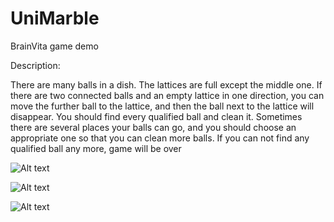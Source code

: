 UniMarble
=========

BrainVita game demo


Description:

 There are many balls in a dish. The lattices are full except the middle one. 
 If there are two connected balls and an empty lattice in one direction, 
 you can move the further ball to the lattice, and then the ball next to the lattice will disappear. 
 You should find every qualified ball and clean it. Sometimes there are several places your balls can go, 
 and you should choose an appropriate one so that you can clean more balls. 
 If you can not find any qualified ball any more, game will be over

![Alt text](https://raw.github.com/KiranSarella/UniMarble/master/ScreenShots/1.png)

![Alt text](https://raw.github.com/KiranSarella/UniMarble/master/ScreenShots/2.png)

![Alt text](https://raw.github.com/KiranSarella/UniMarble/master/ScreenShots/3.png)


